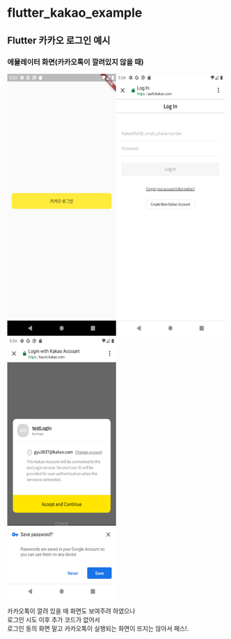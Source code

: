# flutter_kakao_example

## Flutter 카카오 로그인 예시

### 에뮬레이터 화면(카카오톡이 깔려있지 않을 때)

<img src="https://github.com/Ohgyuchan/cs-study/blob/master/assets/images/flutter_kakao/Screenshot_1634213034.png" width="250" height="600"><img src="https://github.com/Ohgyuchan/cs-study/blob/master/assets/images/flutter_kakao/Screenshot_1634213040.png" width="250" height="600"><img src="https://github.com/Ohgyuchan/cs-study/blob/master/assets/images/flutter_kakao/Screenshot_1634213057.png" width="250" height="600">


카카오톡이 깔려 있을 때 화면도 보여주려 하였으나  
로그인 시도 이후 추가 코드가 없어서  
로그인 동의 화면 말고 카카오톡이 실행되는 화면이 뜨지는 않아서 패스!.